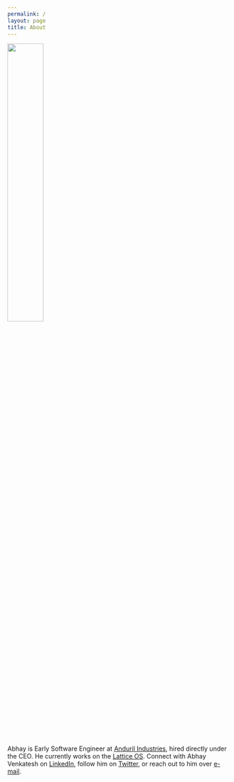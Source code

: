```yaml
---
permalink: /
layout: page
title: About
---
```


<img src="{% link /assets/imgs/avatar.png %}" width="40%">

Abhay is Early Software Engineer at [Anduril Industries](https://anduril.com/), hired directly under the CEO. He currently works on the [Lattice OS](https://anduril.com/lattice). Connect with Abhay Venkatesh on [LinkedIn](https://www.linkedin.com/in/abhayvenkatesh/), follow him on [Twitter](https://twitter.com/AbhayVenkatesh1), or reach out to him over [e-mail](mailto:abhay.venkatesh@gmail.com).
